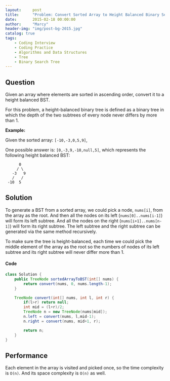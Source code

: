 ```yaml
---
layout:     post
title:      "Problem: Convert Sorted Array to Height Balanced Binary Search Tree"
date:       2015-02-18 00:00:00
author:     "Marcy"
header-img: "img/post-bg-2015.jpg"
catalog: true
tags:
    - Coding Interview
    - Coding Practice
    - Algorithms and Data Structures
    - Tree
    - Binary Search Tree
---
```


## Question

Given an array where elements are sorted in ascending order, convert it to a height balanced BST.

For this problem, a height-balanced binary tree is defined as a binary tree in which the depth of the two subtrees of every node never differs by more than 1.


**Example:**

Given the sorted array: `[-10,-3,0,5,9]`,

One possible answer is: `[0,-3,9,-10,null,5]`, which represents the following height balanced BST:

```
      0
     / \
   -3   9
   /   /
 -10  5
 ```

## Solution

To generate a BST from a sorted array, we could pick a node, `nums[i]`, from the array as the root. And then all the nodes on its left (`nums[0]..nums[i-1]`) will form its left subtree. And all the nodes on the right (`nums[i+1]..nums[n-1]`) will form its right subtree. The left subtree and the right subtree can be generated via the same method recursively.

To make sure the tree is height-balanced, each time we could pick the middle element of the array as the root so the numbers of nodes of its left subtree and its right subtree will never differ more than 1.

#### Code

```java
class Solution {
    public TreeNode sortedArrayToBST(int[] nums) {
        return convert(nums, 0, nums.length-1);
    }

    TreeNode convert(int[] nums, int l, int r) {
        if(l>r) return null;
        int mid = (l+r)/2;
        TreeNode n = new TreeNode(nums[mid]);
        n.left = convert(nums, l,mid-1);
        n.right = convert(nums, mid+1, r);

        return n;
    }
}
```

## Performance

Each element in the array is visited and picked once, so the time complexity is `O(n)`. And its space complexity is `O(n)` as well.
